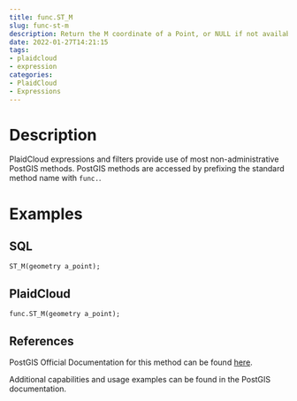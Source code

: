 ```yaml
---
title: func.ST_M
slug: func-st-m
description: Return the M coordinate of a Point, or NULL if not available. Input must be a Point
date: 2022-01-27T14:21:15
tags:
- plaidcloud
- expression
categories:
- PlaidCloud
- Expressions
---
```



# Description


PlaidCloud expressions and filters provide use of most non-administrative PostGIS methods. PostGIS methods are accessed by prefixing the standard method name with `func.`.



# Examples


## SQL



```
ST_M(geometry a_point);
```


## PlaidCloud



```
func.ST_M(geometry a_point);
```


## References


PostGIS Official Documentation for this method can be found [here](https://postgis.net/docs/manual-3.1/ST_M.html).



Additional capabilities and usage examples can be found in the PostGIS documentation.

